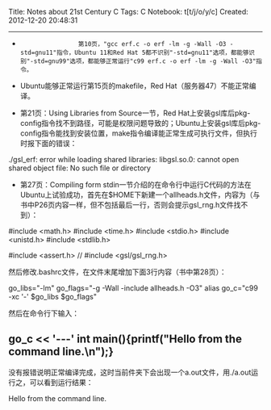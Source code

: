 Title: Notes about 21st Century C
Tags: C
Notebook: t[t/j/o/y/c]
Created: 2012-12-20 20:48:31

------

*                     第10页，"gcc erf.c -o erf -lm -g -Wall -O3 -std=gnu11"指令，Ubuntu 11和Red Hat 5都不识别"-std=gnu11"选项，都能够识别"-std=gnu99"选项，都能够正常运行"c99 erf.c -o erf -lm -g -Wall -O3"指令。

 

* Ubuntu能够正常运行第15页的makefile，Red Hat（服务器47）不能正常编译。

 

* 第21页：Using Libraries from Source一节，Red Hat上安装gsl库后pkg-config指令找不到路径，可能是权限问题导致的；Ubuntu上安装gsl库后pkg-config指令能找到安装位置，make指令编译能正常生成可执行文件，但执行时报下面的错误：

./gsl_erf: error while loading shared libraries: libgsl.so.0: cannot open shared object file: No such file or directory

 

* 第27页：Compiling form stdin一节介绍的在命令行中运行C代码的方法在Ubuntu上试验成功，首先在$HOME下新建一个allheads.h文件，内容为（与书中P26页内容一样，但不包括最后一行，否则会提示gsl_rng.h文件找不到）：

 #include <math.h> 
 #include <time.h> 
 #include <stdio.h> 
 #include <unistd.h> 
 #include <stdlib.h>

 #include <assert.h> 
 // #include <gsl/gsl_rng.h> 

然后修改.bashrc文件，在文件末尾增加下面3行内容（书中第28页）：

 go_libs="-lm" 
 go_flags="-g -Wall -include allheads.h -O3" 
 alias go_c="c99 -xc '-' $go_libs $go_flags" 

然后在命令行下输入：

 go_c << '---' 
 int main(){printf("Hello from the command line.\n");} 
 --- 

没有报错说明正常编译完成，这时当前件夹下会出现一个a.out文件，用./a.out运行之，可以看到运行结果：

 Hello from the command line.